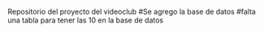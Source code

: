 
Repositorio del proyecto del videoclub
#Se agrego la base de datos 
#falta una tabla para tener las 10 en la base de datos